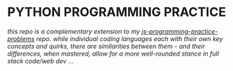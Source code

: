 # PYTHON PROGRAMMING PRACTICE

*this repo is a complementary extension to my [js-programming-practice-problems](https://github.com/LaTonia-Mertica/js-programming-practice-problems) repo. while individual coding languages each with their own key concepts and quirks, there are similarities between them - and their differences, when mastered, allow for a more well-rounded stance in full stack code/web dev ...* 
